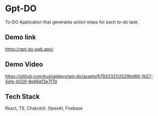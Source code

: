 # Gpt-DO
To-DO Application that generates action steps for each to-do task.

## Demo link 
https://gpt-do.web.app/

## Demo Video

https://github.com/kushaldevv/gpt-do/assets/67920321/2029bd66-1b57-4afe-b029-8e66ef3e7f7d

## Tech Stack
React, TS, ChakraUI, OpenAI, Firebase
